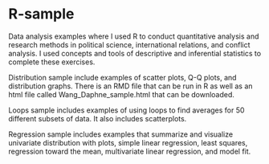 # R-sample
Data analysis examples where I used R to conduct quantitative analysis and research methods in political science, international relations, and conflict analysis. I used concepts and tools of descriptive and inferential statistics to complete these exercises.

Distribution sample include examples of scatter plots, Q-Q plots, and distribution graphs. There is an RMD file that can be run in R as well as an html file called Wang_Daphne_sample.html that can be downloaded.

Loops sample includes examples of using loops to find averages for 50 different subsets of data. It also includes scatterplots.

Regression sample includes examples that summarize and visualize univariate distribution with plots, simple linear regression, least squares, regression toward the mean, multivariate linear regression, and model fit.
